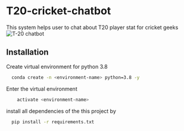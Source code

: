 # T20-cricket-chatbot
This system helps user to chat about T20 player stat for cricket geeks
![T-20 chatbot](https://github.com/saurabhznaikz/T20-cricket-chatbot/assets/52929512/2a38fa5e-3218-4a3c-98e6-29d69b8fa025)


## Installation
Create virtual environment for python 3.8

```bash
  conda create -n <environment-name> python=3.8 -y
```
Enter the virtual environment
```bash
    activate <environment-name>
```
install all dependencies of the this project by 
```bash
  pip install -r requirements.txt
```
